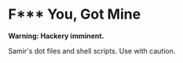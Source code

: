# F\*\*\* You, Got Mine

**Warning: Hackery imminent.**

Samir's dot files and shell scripts. Use with caution.
